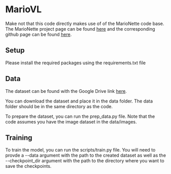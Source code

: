 # MarioVL

Make not that this code directly makes use of  of the MarioNette code base. The MarioNette project page can be found [here](https://people.csail.mit.edu/smirnov/marionette/) and the corresponding github page can be found [here](https://github.com/dmsm/MarioNette).

## Setup

Please install the required packages using the requirements.txt file

## Data

The dataset can be found with the Google Drive link [here](https://drive.google.com/open?id=1vzFVFhJZDZMkJ8liROtIyzOiUY42r4TZ).

You can download the dataset and place it in the data folder. The data folder should be in the same directory as the code.

To prepare the dataset, you can run the prep_data.py file. Note that the code assumes you have the image dataset in the data/images.

## Training

To train the model, you can run the scripts/train.py file. You will need to provde a --data argument with the path to the created dataset as well as the --checkpoint_dir argument with the path to the directory where you want to save the checkpoints.